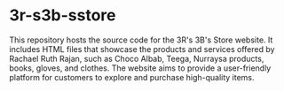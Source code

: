 # 3r-s3b-sstore
This repository hosts the source code for the 3R's 3B's Store website. It includes HTML files that showcase the products and services offered by Rachael Ruth Rajan, such as Choco Albab, Teega, Nurraysa products, books, gloves, and clothes. The website aims to provide a user-friendly platform for customers to explore and purchase high-quality items.
